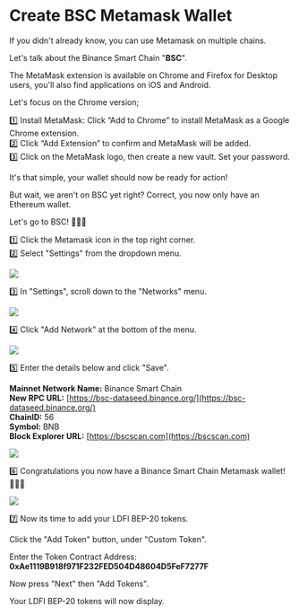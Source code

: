 # Create BSC Metamask Wallet

If you didn't already know, you can use Metamask on multiple chains.

Let's talk about the Binance Smart Chain "**BSC**".

The MetaMask extension is available on Chrome and Firefox for Desktop users, you'll also find applications on iOS and Android.   
  
Let's focus on the Chrome version;

1️⃣ Install MetaMask: Click “Add to Chrome” to install MetaMask as a Google Chrome extension.  
2️⃣ Click “Add Extension” to confirm and MetaMask will be added.  
3️⃣ Click on the MetaMask logo, then create a new vault. Set your password.

It's that simple, your wallet should now be ready for action!  
  
But wait, we aren't on BSC yet right? Correct, you now only have an Ethereum wallet.  
  
Let's go to BSC! 🚀🚀🚀  
  
1️⃣ Click the Metamask icon in the top right corner.  
2️⃣ Select "Settings" from the dropdown menu.

![](../.gitbook/assets/image%20%2820%29.png)

3️⃣ In "Settings", scroll down to the "Networks" menu.

![](../.gitbook/assets/image%20%281%29.png)

4️⃣ Click "Add Network" at the bottom of the menu.

![](../.gitbook/assets/image.png)

5️⃣ Enter the details below and click "Save".  
  
**Mainnet Network Name:** Binance Smart Chain   
**New RPC URL:** [https://bsc-dataseed.binance.org/](https://bsc-dataseed.binance.org/)  
**ChainID:** 56   
**Symbol:** BNB   
**Block Explorer URL:** [https://bscscan.com](https://bscscan.com)

![](../.gitbook/assets/image%20%2810%29.png)



6️⃣ Congratulations you now have a Binance Smart Chain Metamask wallet! 🚀🚀🚀

![](../.gitbook/assets/image%20%2811%29.png)

7️⃣ Now its time to add your LDFI BEP-20 tokens.  
  
Click the "Add Token" button, under "Custom Token".

Enter the Token Contract Address:  **0xAe1119B918f971F232FED504D48604D5FeF7277F**  
  
Now press "Next" then "Add Tokens".  
  
Your LDFI BEP-20 tokens will now display.

